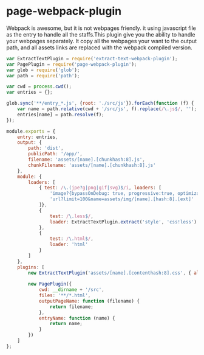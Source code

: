 # page-webpack-plugin

Webpack is awesome, but it is not webpages friendly. it using javascript file as the entry to handle all the staffs.This plugin give you the ability to handle your webpages separately. It copy all the webpages your want to the output path, and all assets links are replaced with the webpack compiled version.

```javascript
var ExtractTextPlugin = require('extract-text-webpack-plugin');
var PagePlugin = require('page-webpack-plugin');
var glob = require('glob');
var path = require('path');

var cwd = process.cwd();
var entries = {};

glob.sync('**/entry_*.js', {root: './src/js'}).forEach(function (f) {
	var name = path.relative(cwd + '/src/js', f).replace(/\.js$/, '');
	entries[name] = path.resolve(f);
});

module.exports = {
	entry: entries,
	output: {
		path: 'dist',
		publicPath: '/app/',
		filename: 'assets/[name].[chunkhash:8].js',
		chunkFilename: 'assets/[name].[chunkhash:8].js'
	},
	module: {
		loaders: [
			{ test: /\.(jpe?g|png|gif|svg)$/i, loaders: [
				'image?{bypassOnDebug: true, progressive:true, optimizationLevel: 3, pngquant:{quality: "65-80", speed: 4}}',
				'url?limit=100&name=assets/img/[name].[hash:8].[ext]'
			]},
			{
				test: /\.less$/,
				loader: ExtractTextPlugin.extract('style', 'css!less')
			},
			{
				test: /\.html$/,
				loader: 'html'
			}
		]
	},
	plugins: [
		new ExtractTextPlugin('assets/[name].[contenthash:8].css', { allChunks: true }),
		
		new PagePlugin({
			cwd: __dirname + '/src',
			files: '**/*.html',
			outputPageName: function (filename) {
				return filename;
			}, 
			entryName: function (name) {
				return name;
			}
		})
	]
};
```


